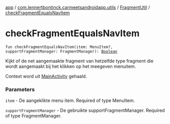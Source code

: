 [app](../../index.md) / [com.lennertbontinck.carmeetsandroidapp.utils](../index.md) / [FragmentUtil](index.md) / [checkFragmentEqualsNavItem](./check-fragment-equals-nav-item.md)

# checkFragmentEqualsNavItem

`fun checkFragmentEqualsNavItem(item: MenuItem?, supportFragmentManager: FragmentManager): `[`Boolean`](https://kotlinlang.org/api/latest/jvm/stdlib/kotlin/-boolean/index.html)

Kijkt of de net aangemaakte fragment van hetzelfde type fragment die wordt aangemaakt bij het klikken op het meegeven menuitem.

Context word uit [MainActivity](../../com.lennertbontinck.carmeetsandroidapp.activities/-main-activity/index.md) gehaald.

### Parameters

`item` - De aangeklikte menu item. Required of type MenuItem.

`supportFragmentManager` - De gebruikte supportFragmentManager. Required of type FragmentManager.